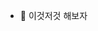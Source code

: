 - 🌱 이것저것 해보자

<!---
jcho5078/jcho5078 is a ✨ special ✨ repository because its `README.md` (this file) appears on your GitHub profile.
You can click the Preview link to take a look at your changes.
--->
